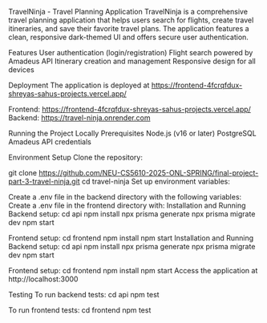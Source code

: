 TravelNinja - Travel Planning Application
TravelNinja is a comprehensive travel planning application that helps users search for flights, create travel itineraries, and save their favorite travel plans. The application features a clean, responsive dark-themed UI and offers secure user authentication.

Features
User authentication (login/registration)
Flight search powered by Amadeus API
Itinerary creation and management
Responsive design for all devices

Deployment
The application is deployed at https://frontend-4fcrqfdux-shreyas-sahus-projects.vercel.app/

Frontend: https://frontend-4fcrqfdux-shreyas-sahus-projects.vercel.app/
Backend: https://travel-ninja.onrender.com

Running the Project Locally
Prerequisites
Node.js (v16 or later)
PostgreSQL
Amadeus API credentials

Environment Setup
Clone the repository:

git clone https://github.com/NEU-CS5610-2025-ONL-SPRING/final-project-part-3-travel-ninja.git
cd travel-ninja
Set up environment variables:

Create a .env file in the backend directory with the following variables:
Create a .env file in the frontend directory with:
Installation and Running
Backend setup:
cd api
npm install
npx prisma generate
npx prisma migrate dev
npm start

Frontend setup:
cd frontend
npm install
npm start
Installation and Running
Backend setup:
cd api
npm install
npx prisma generate
npx prisma migrate dev
npm start

Frontend setup:
cd frontend
npm install
npm start
Access the application at http://localhost:3000

Testing
To run backend tests:
cd api
npm test

To run frontend tests:
cd frontend
npm test
